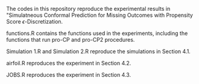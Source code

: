The codes in this repository reproduce the experimental results in "Simulatneous Conformal Prediction for Missing Outcomes with Propensity Score $\epsilon$-Discretization.

functions.R contains the functions used in the experiments, including the functions that run pro-CP and pro-CP2 procedures.

Simulation 1.R and Simulation 2.R reproduce the simulations in Section 4.1.

airfoil.R reproduces the experiment in Section 4.2.

JOBS.R reproduces the experiment in Section 4.3.
